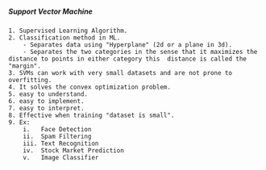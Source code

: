 ##### Support Vector Machine
    1. Supervised Learning Algorithm.
    2. Classification method in ML.
        - Separates data using "Hyperplane" (2d or a plane in 3d).
        - Separates the two categories in the sense that it maximizes the distance to points in either category this  distance is called the "margin".
    3. SVMs can work with very small datasets and are not prone to overfitting.
    4. It solves the convex optimization problem.
    5. easy to understand.
    6. easy to implement.
    7. easy to interpret.
    8. Effective when training "dataset is small".
    9. Ex: 
        i.   Face Detection
        ii.  Spam Filtering
        iii. Text Recognition
        iv.  Stock Market Prediction
        v.   Image Classifier